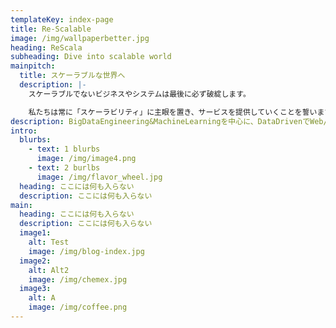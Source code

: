 ```yaml
---
templateKey: index-page
title: Re-Scalable
image: /img/wallpaperbetter.jpg
heading: ReScala
subheading: Dive into scalable world
mainpitch:
  title: スケーラブルな世界へ
  description: |-
    スケーラブルでないビジネスやシステムは最後に必ず破綻します。

    私たちは常に「スケーラビリティ」に主眼を置き、サービスを提供していくことを誓います。
description: BigDataEngineering&MachineLearningを中心に、DataDrivenでWeb/投資/金融工学/メディア領域のスケーラブルなソリューションを提供していきます。
intro:
  blurbs:
    - text: 1 blurbs
      image: /img/image4.png
    - text: 2 burlbs
      image: /img/flavor_wheel.jpg
  heading: ここには何も入らない
  description: ここには何も入らない
main:
  heading: ここには何も入らない
  description: ここには何も入らない
  image1:
    alt: Test
    image: /img/blog-index.jpg
  image2:
    alt: Alt2
    image: /img/chemex.jpg
  image3:
    alt: A
    image: /img/coffee.png
---
```

